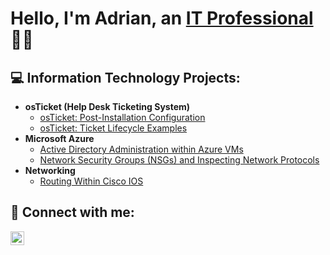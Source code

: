 <h1>Hello, I'm Adrian, an <a href="https://linkedin.com/in/adrianmandu">IT Professional</a>👨‍🔧</h1>

<h2>💻 Information Technology Projects:</h2>

- <b>osTicket (Help Desk Ticketing System)</b>
  - [osTicket: Post-Installation Configuration](https://github.com/AdrianMan1/post-install-config)
  - [osTicket: Ticket Lifecycle Examples](https://github.com/AdrianMan1/ticket-lifecycle)
- <b>Microsoft Azure</b>
  - [Active Directory Administration within Azure VMs](https://github.com/AdrianMan1/configure-ad)
  - [Network Security Groups (NSGs) and Inspecting Network Protocols](https://github.com/AdrianMan1/azure-network-protocols)
- <b>Networking</b>
  - [Routing Within Cisco IOS](https://google.com)

<h2>📡 Connect with me:</h2>

[<img align="left" alt="adrianmandu | Linkedin" width="22px" src="https://github.com/user-attachments/assets/206123d5-fc81-4435-978a-33d00d11672d" />][linkedin]

[linkedin]: https://linkedin.com/in/adrianmandu
